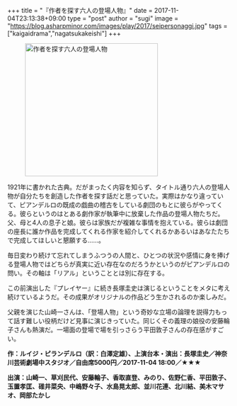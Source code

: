 +++
title = "『作者を探す六人の登場人物』"
date = 2017-11-04T23:13:38+09:00
type = "post"
author = "sugi"
image = "https://blog.asharpminor.com/images/play/2017/seipersonaggi.jpg"
tags = ["kaigaidrama","nagatsukakeishi"]
+++
<figure class="alignleft"><img src="/images/play/2017/seipersonaggi.jpg" alt="作者を探す六人の登場人物" style="width: 300px !important;"></figure>

1921年に書かれた古典。だがまったく内容を知らず、タイトル通り六人の登場人物が自分たちを創造した作者を探す話だと思っていた。実際はかなり違っていて、ピアンデルロの既成の戯曲の稽古をしている劇団のもとに彼らがやってくる。彼らというのはとある劇作家が執筆中に放棄した作品の登場人物たちだ。父、母と4人の息子と娘。彼らは家族だが複雑な事情を抱えている。彼らは劇団の座長に誰か作品を完成してくれる作家を紹介してくれるかあるいはあなたたちで完成してほしいと懇願する……。

毎日変わり続けて忘れてしまうふつうの人間と、ひとつの状況や感情に身を捧げる登場人物ではどちらが真実に近い存在なのだろうかというのがピアンデルロの問い。その軸は「リアル」ということとは別に存在する。

この前演出した『プレイヤー』に続き長塚圭史は演じるということをメタに考え続けているようだ。その成果がオリジナルの作品どう生かされるのか楽しみだ。

父親を演じた山崎一さんは、「登場人物」という奇妙な立場の論理を説得力もって話す難しい役柄だけど見事に演じきっていた。同じくその義理の娘役の安藤輪子さんも熱演だ。一場面の登場で場を引っさらう平田敦子さんの存在感がすごい。

**作：ルイジ・ピランデルロ（訳：白澤定雄）、上演台本・演出：長塚圭史／神奈川芸術劇場中スタジオ／自由席5000円／2017-11-04 18:00／★★★**

**出演：山崎一、草刈民代、安藤輪子、香取直登、みのり、佐野仁香、平田敦子、玉置孝匡、碓井菜央、中嶋野々子、水島晃太郎、並川花連、北川結、美木マサオ、岡部たかし**
